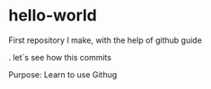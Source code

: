 # hello-world
First repository I make, with the help of github guide

. let´s see how this commits

Purpose: Learn to use Githug
